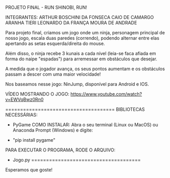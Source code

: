 PROJETO FINAL - RUN SHINOBI, RUN!

INTEGRANTES:
ARTHUR BOSCHINI DA FONSECA
CAIO DE CAMARGO ARANHA TIERI 
LEONARDO DA FRANÇA MOURA DE ANDRADE

Para projeto final, criamos um jogo onde um ninja, personagem principal de nosso jogo, escala duas paredes (correndo), podendo alternar entre elas apertando as setas esquerda/direita do mouse.

Além disso, o ninja recebe 3 kunais a cada nível (leia-se faca afiada em forma do naipe "espadas") para arremessar em obstáculos que desejar.

A medida que o jogador avança, os seus pontos aumentam e os obstáculos passam a descer com uma maior velocidade!

Nos baseamos nesse jogo: NinJump, disponível para Android e IOS.

VÍDEO MOSTRANDO O JOGO:
https://www.youtube.com/watch?v=EWVqBwz0Rn0


=====================================
BIBLIOTECAS NECESSÁRIAS:
- PyGame
COMO INSTALAR:
Abra o seu terminal (Linux ou MacOS) ou Anaconda Prompt (Windows) e digite:

- "pip install pygame"

PARA EXECUTAR O PROGRAMA, RODE O ARQUIVO:
- Jogo.py
=====================================

Esperamos que goste!

